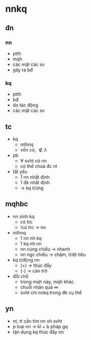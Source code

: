 # nnkq

## đn

### nn

- ptth
- mqh
- các mặt các sv
- gây ra bđ

### kq

- ptth
- bđ
- do tác động
- các mặt các sv

## tc

- kq
  - mlhnq
  - vốn có, $\notin\lambda$
- pb
  - $\forall$ svht có nn
  - có thể chưa đc nt
- tất yếu
  - 1 nn nhất định
  - 1 đk nhất định
  - -> kq t/ứng

## mqhbc

- nn sinh kq
  - có trc
  - !có trc -> nn
- mlhnq
  - 1 nn nh kq
  - 1 kq nh nn
  - nn cùng chiều -> nhanh
  - nn ngc chiều -> chậm, triệt tiêu
- kq t/động nn
  - (+) -> thúc đẩy
  - (-) -> cản trở
- đổi chỗ
  - trong mqh này, mqh khác
  - chuỗi nhân quả $\infty$
  - svht chỉ nnkq trong đk cụ thể

## yn

- nt, tt cần tìm nn xh svht
- p loại nn -> kl + b pháp gq
- tận dụng kq thúc đẩy nn
